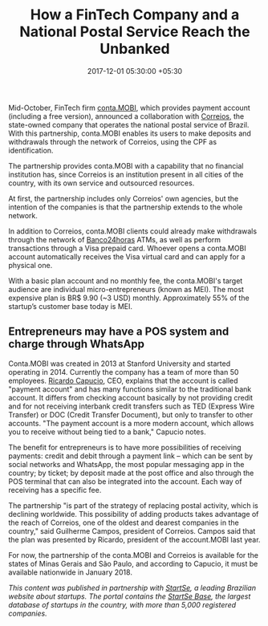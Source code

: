 ﻿---
title: How a FinTech Company and a National Postal Service Reach the Unbanked
date: 2017-12-01 05:30:00 +05:30
categories:
- Fintech
- Insights
tags:
- Asia
- Europe
- insights
- US
Image: "/uploads/postbrazil.jpg"
Person: Mariana Rodrigues
category:
- Fintech
- Insights
Markets:
- Asia
- Europe
- insights
- US
type: post
status: publish
layout: post
---

<p>Mid-October, FinTech firm <a href="https://conta.mobi/">conta.MOBI</a>, which provides payment account (including a free version), announced a collaboration with <a href="http://www2.correios.com.br/sistemas/rastreamento/">Correios</a>, the state-owned company that operates the national postal service of Brazil. With this partnership, conta.MOBI enables its users to make deposits and withdrawals through the network of Correios, using the CPF as identification.</p>
<p>The partnership provides conta.MOBI with a capability that no financial institution has, since Correios is an institution present in all cities of the country, with its own service and outsourced resources.</p>
<p>At first, the partnership includes only Correios' own agencies, but the intention of the companies is that the partnership extends to the whole network.</p>
<p>In addition to Correios, conta.MOBI clients could already make withdrawals through the network of <a href="https://www.banco24horas.com.br/index/evento-banco24horas">Banco24horas</a> ATMs, as well as perform transactions through a Visa prepaid card. Whoever opens a conta.MOBI account automatically receives the Visa virtual card and can apply for a physical one.</p>
<p>With a basic plan account and no monthly fee, the conta.MOBI's target audience are individual micro-entrepreneurs (known as MEI). The most expensive plan is BR$ 9.90 (~3 USD) monthly. Approximately 55% of the startup’s customer base today is MEI.</p>
<h2>Entrepreneurs may have a POS system and charge through WhatsApp</h2>
<p>Conta.MOBI was created in 2013 at Stanford University and started operating in 2014. Currently the company has a team of more than 50 employees. <a href="https://www.linkedin.com/in/ricardocapucio-empreendedor/">Ricardo Capucio</a>, CEO, explains that the account is called "payment account" and has many functions similar to the traditional bank account. It differs from checking account basically by not providing credit and for not receiving interbank credit transfers such as TED (Express Wire Transfer) or DOC (Credit Transfer Document), but only to transfer to other accounts. "The payment account is a more modern account, which allows you to receive without being tied to a bank," Capucio notes. </p>
<p>The benefit for entrepreneurs is to have more possibilities of receiving payments: credit and debit through a payment link – which can be sent by social networks and WhatsApp, the most popular messaging app in the country; by ticket; by deposit made at the post office and also through the POS terminal that can also be integrated into the account. Each way of receiving has a specific fee.</p>
<p>The partnership "is part of the strategy of replacing postal activity, which is declining worldwide. This possibility of adding products takes advantage of the reach of Correios, one of the oldest and dearest companies in the country," said Guilherme Campos, president of Correios. Campos said that the plan was presented by Ricardo, president of the account.MOBI last year.</p>
<p>For now, the partnership of the conta.MOBI and Correios is available for the states of Minas Gerais and São Paulo, and according to Capucio, it must be available nationwide in January 2018.</p>
<p><i>This content was published in partnership with </i><a href="http://www.startse.com.br/"><i>StartSe</i></a><i>, a leading Brazilian website about startups. The portal contains the </i><a href="https://base.startse.com.br/"><i>StartSe Base</i></a><i>, the largest database of startups in the country, with more than 5,000 registered companies.</i></p>
